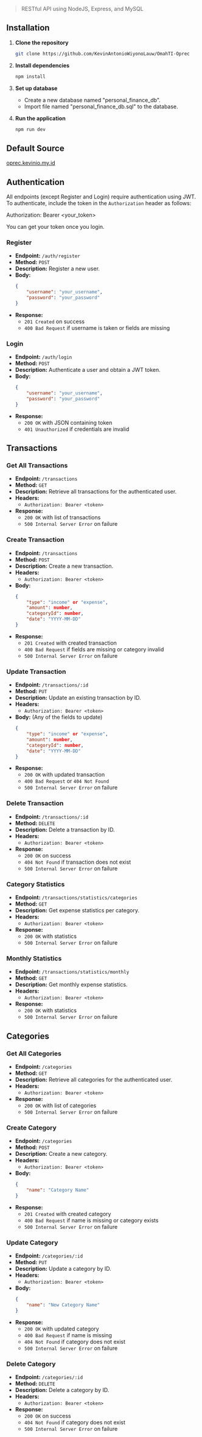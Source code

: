 > RESTful API using NodeJS, Express, and MySQL

## Installation

1. **Clone the repository**
    ```bash
    git clone https://github.com/KevinAntonioWiyonoLauw/OmahTI-Oprec
    ```

2. **Install dependencies**
    ```bash
    npm install
    ```

3. **Set up database**
    - Create a new database named "personal_finance_db".
    - Import file named "personal_finance_db.sql" to the database.

4. **Run the application**
    ```bash
    npm run dev
    ```
    
## Default Source
<a href="https://oprec.kevinio.my.id/" target="_blank">oprec.kevinio.my.id</a>

## Authentication
All endpoints (except Register and Login) require authentication using JWT. To authenticate, include the token in the `Authorization` header as follows:

Authorization: Bearer <your_token>

You can get your token once you login.

### Register

- **Endpoint:** `/auth/register`
- **Method:** `POST`
- **Description:** Register a new user.
- **Body:**
    ```json
    {
        "username": "your_username",
        "password": "your_password"
    }
    ```
- **Response:**
    - `201 Created` on success
    - `400 Bad Request` if username is taken or fields are missing

### Login

- **Endpoint:** `/auth/login`
- **Method:** `POST`
- **Description:** Authenticate a user and obtain a JWT token.
- **Body:**
    ```json
    {
        "username": "your_username",
        "password": "your_password"
    }
    ```
- **Response:**
    - `200 OK` with JSON containing token
    - `401 Unauthorized` if credentials are invalid

## Transactions

### Get All Transactions

- **Endpoint:** `/transactions`
- **Method:** `GET`
- **Description:** Retrieve all transactions for the authenticated user.
- **Headers:**
    - `Authorization: Bearer <token>`
- **Response:**
    - `200 OK` with list of transactions
    - `500 Internal Server Error` on failure

### Create Transaction

- **Endpoint:** `/transactions`
- **Method:** `POST`
- **Description:** Create a new transaction.
- **Headers:**
    - `Authorization: Bearer <token>`
- **Body:**
    ```json
    {
        "type": "income" or "expense",
        "amount": number,
        "categoryId": number,
        "date": "YYYY-MM-DD"
    }
    ```
- **Response:**
    - `201 Created` with created transaction
    - `400 Bad Request` if fields are missing or category invalid
    - `500 Internal Server Error` on failure

### Update Transaction

- **Endpoint:** `/transactions/:id`
- **Method:** `PUT`
- **Description:** Update an existing transaction by ID.
- **Headers:**
    - `Authorization: Bearer <token>`
- **Body:** (Any of the fields to update)
    ```json
    {
        "type": "income" or "expense",
        "amount": number,
        "categoryId": number,
        "date": "YYYY-MM-DD"
    }
    ```
- **Response:**
    - `200 OK` with updated transaction
    - `400 Bad Request` or `404 Not Found`
    - `500 Internal Server Error` on failure

### Delete Transaction

- **Endpoint:** `/transactions/:id`
- **Method:** `DELETE`
- **Description:** Delete a transaction by ID.
- **Headers:**
    - `Authorization: Bearer <token>`
- **Response:**
    - `200 OK` on success
    - `404 Not Found` if transaction does not exist
    - `500 Internal Server Error` on failure

### Category Statistics

- **Endpoint:** `/transactions/statistics/categories`
- **Method:** `GET`
- **Description:** Get expense statistics per category.
- **Headers:**
    - `Authorization: Bearer <token>`
- **Response:**
    - `200 OK` with statistics
    - `500 Internal Server Error` on failure

### Monthly Statistics

- **Endpoint:** `/transactions/statistics/monthly`
- **Method:** `GET`
- **Description:** Get monthly expense statistics.
- **Headers:**
    - `Authorization: Bearer <token>`
- **Response:**
    - `200 OK` with statistics
    - `500 Internal Server Error` on failure

## Categories

### Get All Categories

- **Endpoint:** `/categories`
- **Method:** `GET`
- **Description:** Retrieve all categories for the authenticated user.
- **Headers:**
    - `Authorization: Bearer <token>`
- **Response:**
    - `200 OK` with list of categories
    - `500 Internal Server Error` on failure

### Create Category

- **Endpoint:** `/categories`
- **Method:** `POST`
- **Description:** Create a new category.
- **Headers:**
    - `Authorization: Bearer <token>`
- **Body:**
    ```json
    {
        "name": "Category Name"
    }
    ```
- **Response:**
    - `201 Created` with created category
    - `400 Bad Request` if name is missing or category exists
    - `500 Internal Server Error` on failure

### Update Category

- **Endpoint:** `/categories/:id`
- **Method:** `PUT`
- **Description:** Update a category by ID.
- **Headers:**
    - `Authorization: Bearer <token>`
- **Body:**
    ```json
    {
        "name": "New Category Name"
    }
    ```
- **Response:**
    - `200 OK` with updated category
    - `400 Bad Request` if name is missing
    - `404 Not Found` if category does not exist
    - `500 Internal Server Error` on failure

### Delete Category

- **Endpoint:** `/categories/:id`
- **Method:** `DELETE`
- **Description:** Delete a category by ID.
- **Headers:**
    - `Authorization: Bearer <token>`
- **Response:**
    - `200 OK` on success
    - `404 Not Found` if category does not exist
    - `500 Internal Server Error` on failure
